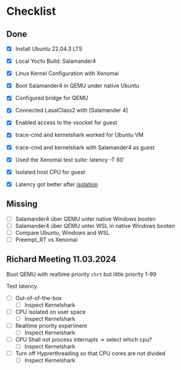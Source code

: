 # Checklist

## Done
- [x] Install Ubuntu 22.04.3 LTS
- [x] Local Yocto Build: Salamander4 
- [x] Linux Kernel Configuration with Xenomai
- [x] Boot Salamander4 in QEMU under native Ubuntu 
- [x] Configured bridge for QEMU
- [x] Connected LasalClass2 with [Salamander 4]
- [x] Enabled access to the vsocket for guest
- [x] trace-cmd and kernelshark worked for Ubuntu VM
- [x] trace-cmd and kernelshark with Salamander4 as guest 
- [x] Used the Xenomai test suite: latency -T 60` 
- [x] Isolated host CPU for guest
- [x] Latency got better after [isolation](../general/protocol.md#isolate-cpus-on-host-system)


## Missing
- [ ] Salamander4 über QEMU unter native Windows booten
- [ ] Salamander4 über QEMU unter WSL in native Windows booten
- [ ] Compare Ubuntu, Windows and WSL
- [ ] Preempt_RT vs Xenomai

## Richard Meeting 11.03.2024
Boot QEMU with realtime priority `chrt` but little priority 1-99  

Test latency  

- [ ] Out-of-of-the-box
    - [ ] Inspect Kernelshark
- [ ] CPU isolated on user space
    - [ ] Inspect Kernelshark
- [ ] Realtime priority experiment
    - [ ] Inspect Kernelshark
- [ ] CPU Shall not process interrupts -> select which cpu?
    - [ ] Inspect Kernelshark
- [ ] Turn off Hyprerthreading so that CPU cores are not divided
    - [ ] Inspect Kernelshark
